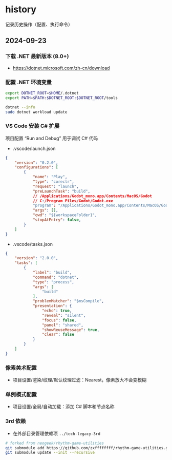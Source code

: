 # history

记录历史操作（配置、执行命令）

## 2024-09-23

### 下载 .NET 最新版本 (8.0+)

- <https://dotnet.microsoft.com/zh-cn/download>

### 配置 .NET 环境变量

```sh
export DOTNET_ROOT=$HOME/.dotnet
export PATH=$PATH:$DOTNET_ROOT:$DOTNET_ROOT/tools

dotnet --info
sudo dotnet workload update
```

### VS Code 安装 C# 扩展

项目配置 “Run and Debug” 用于调试 C# 代码

- .vscode/launch.json

```json
{
    "version": "0.2.0",
    "configurations": [
        {
            "name": "Play",
            "type": "coreclr",
            "request": "launch",
            "preLaunchTask": "build",
            // /Applications/Godot_mono.app/Contents/MacOS/Godot
            // C:/Program Files/Godot/Godot.exe
            "program": "/Applications/Godot_mono.app/Contents/MacOS/Godot",
            "args": [],
            "cwd": "${workspaceFolder}",
            "stopAtEntry": false,
        }
    ]
}
```

- .vscode/tasks.json

```json
{
    "version": "2.0.0",
    "tasks": [
        {
            "label": "build",
            "command": "dotnet",
            "type": "process",
            "args": [
                "build"
            ],
            "problemMatcher": "$msCompile",
            "presentation": {
                "echo": true,
                "reveal": "silent",
                "focus": false,
                "panel": "shared",
                "showReuseMessage": true,
                "clear": false
            }
        }
    ]
}
```

### 像素美术配置

- 项目设置/渲染/纹理/默认纹理过滤：Nearest，像素放大不会变模糊

### 单例模式配置

- 项目设置/全局/自动加载：添加 C# 脚本和节点名称

### 3rd 依赖

- 在外部目录管理依赖项 `../tech-legacy-3rd`

```sh
# forked from neogeek/rhythm-game-utilities
git submodule add https://github.com/zxffffffff/rhythm-game-utilities.git rhythm-game-utilities
git submodule update --init --recursive
```
